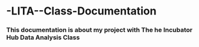 # -LITA--Class-Documentation
### This documentation is about my project with The he Incubator Hub Data Analysis Class
